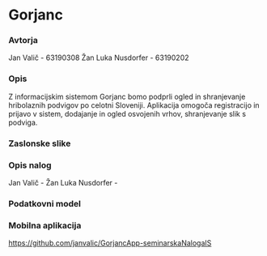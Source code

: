 # Gorjanc

### Avtorja 
Jan Valič - 63190308
Žan Luka Nusdorfer - 63190202

### Opis
Z informacijskim sistemom Gorjanc bomo podprli ogled in shranjevanje hribolaznih podvigov po celotni Sloveniji. 
Aplikacija omogoča registracijo in prijavo v sistem, dodajanje in ogled osvojenih vrhov, shranjevanje slik s podviga.

### Zaslonske slike


### Opis nalog
Jan Valič - 
Žan Luka Nusdorfer - 

### Podatkovni model


### Mobilna aplikacija
https://github.com/janvalic/GorjancApp-seminarskaNalogaIS